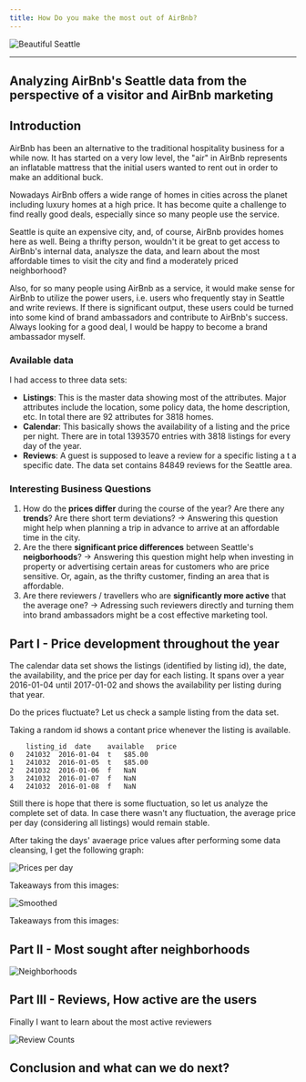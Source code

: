 ```yaml
---
title: How Do you make the most out of AirBnb?
---
```


![Beautiful Seattle](../images/seattle.jpg)

---
Analyzing AirBnb's Seattle data from the perspective of a visitor and AirBnb marketing
---

## Introduction

AirBnb has been an alternative to the traditional hospitality business for a while now. It has started on a very low level, the "air" in AirBnb represents an inflatable mattress that the initial users wanted to rent out in order to make an additional buck. 

Nowadays AirBnb offers a wide range of homes in cities across the planet including luxury homes at a high price. It has become quite a challenge to find really good deals, especially since so many people use the service.

Seattle is quite an expensive city, and, of course, AirBnb provides homes here as well. Being a thrifty person, wouldn't it be great to get access to AirBnb's internal data, analysze the data, and learn about the most affordable times to visit the city and find a moderately priced neighborhood?

Also, for so many people using AirBnb as a service, it would make sense for AirBnb to utilize the power users, i.e. users who frequently stay in Seattle and write reviews. If there is significant output, these users could be turned into some kind of brand ambassadors and contribute to AirBnb's success. Always looking for a good deal, I would be happy to become a brand ambassador myself.

### Available data

I had access to three data sets:

- **Listings**: This is the master data showing most of the attributes. Major attributes include the location, some policy data, the home description, etc. In total there are 92 attributes for 3818 homes. 
- **Calendar**: This basically shows the availability of a listing and the price per night. There are in total 1393570 entries with 3818 listings for every day of the year.
- **Reviews**: A guest is supposed to leave a review for a specific listing a t a specific date. The data set contains 84849 reviews for the Seattle area.

### Interesting Business Questions

1. How do the **prices differ** during the course of the year? Are there any **trends**? Are there short term deviations? 
&rarr; Answering this question might help when planning a trip in advance to arrive at an affordable time in the city.
2. Are the there **significant price differences** between Seattle's **neigborhoods**? &rarr; Answering this question might help when investing in property or advertising certain areas for customers who are price sensitive. Or, again, as the thrifty customer, finding an area that is affordable.
3. Are there reviewers / travellers who are **significantly more active** that the average one? &rarr; Adressing such reviewers directly and turning them into brand ambassadors might be a cost effective marketing tool. 

## Part I - Price development throughout the year

The calendar data set shows the listings (identified by listing id), the date, the availability, and the price per day for each listing. It spans over a year 2016-01-04 until 2017-01-02 and shows the availability per listing during that year.

Do the prices fluctuate? Let us check a sample listing from the data set.

Taking a random id shows a contant price whenever the listing is available. 

```
	listing_id	date	available	price
0	241032	2016-01-04	t	$85.00
1	241032	2016-01-05	t	$85.00
2	241032	2016-01-06	f	NaN
3	241032	2016-01-07	f	NaN
4	241032	2016-01-08	f	NaN
```
Still there is hope that there is some fluctuation, so let us analyze the complete set of data. In case there wasn't any fluctuation, the average price per day (considering all listings) would remain stable.

After taking the days' avaerage price values after performing some data cleansing, I get the following graph: 

![Prices per day](../images/price_per_day.png)

Takeaways from this images:

![Smoothed](../images/rolling_price_per_day.png)

Takeaways from this images:



## Part II - Most sought after neighborhoods

![Neighborhoods](../images/neighborhood_price.png)

## Part III - Reviews, How active are the users

Finally I want to learn about the most active reviewers 

![Review Counts](../images/review_counts.png)

## Conclusion and what can we do next?